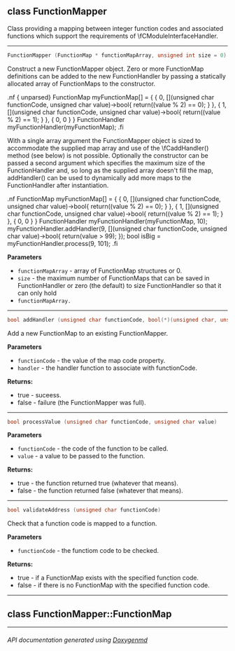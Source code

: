 ## class FunctionMapper

Class providing a mapping between integer function codes and associated functions which support the requirements of \fCModuleInterfaceHandler.  

---

```c++
FunctionMapper (FunctionMap * functionMapArray, unsigned int size = 0)
```
Construct a new FunctionMapper object. Zero or more FunctionMap definitions can be added to the new FunctionHandler by passing a statically allocated array of FunctionMaps to the constructor. 
 
.nf
{ unparsed} 
FunctionMap myFunctionMap[] = {
  { 0, [](unsigned char functionCode, unsigned char value)->bool{ return((value % 2) == 0); } },
  { 1, [](unsigned char functionCode, unsigned char value)->bool{ return((value % 2) == 1); } },
  { 0, 0 }
}
FunctionHandler myFunctionHandler(myFunctionMap);
.fi
 
 With a single array argument the FunctionMapper object is sized to accommodate the supplied map array and use of the \fCaddHandler() method (see below) is not possible. 
 Optionally the constructor can be passed a second argument which specifies the maximum size of the FunctionHandler and, so long as the supplied array doesn't fill the map, addHandler() can be used to dynamically add more maps to the FunctionHandler after instantiation. 
 
.nf
FunctionMap myFunctionMap[] = {
  { 0, [](unsigned char functionCode, unsigned char value)->bool{ return((value % 2) == 0); } },
  { 1, [](unsigned char functionCode, unsigned char value)->bool{ return((value % 2) == 1); } },
  { 0, 0 }
}
FunctionHandler myFunctionHandler(myFunctionMap, 10);
myFunctionHandler.addHandler(9, [](unsigned char functionCode, unsigned char value)->bool{ return(value > 99); });
bool isBig = myFunctionHandler.process(9, 101);
.fi
 
 

**Parameters**
- `functionMapArray` - array of FunctionMap structures or 0. 
- `size` - the maximum number of FunctionMaps that can be saved in FunctionHandler or zero (the default) to size FunctionHandler so that it can only hold
- `functionMapArray.` 

---

```c++
bool addHandler (unsigned char functionCode, bool(*)(unsigned char, unsigned char) handler)
```
Add a new FunctionMap to an existing FunctionMapper. 

**Parameters**
- `functionCode` - the value of the map code property. 
- `handler` - the handler function to associate with functionCode. 

**Returns:**
- true - suceess. 
- false - failure (the FunctionMapper was full). 

---

```c++
bool processValue (unsigned char functionCode, unsigned char value)
```

**Parameters**
- `functionCode` - the code of the function to be called. 
- `value` - a value to be passed to the function. 

**Returns:**
- true - the function returned true (whatever that means). 
- false - the function returned false (whatever that means). 

---

```c++
bool validateAddress (unsigned char functionCode)
```
Check that a function code is mapped to a function. 

**Parameters**
- `functionCode` - the functiom code to be checked. 

**Returns:**
- true - if a FunctionMap exists with the specified function code. 
- false - if there is no FunctionMap with the specified function code. 

---

## class FunctionMapper::FunctionMap



---

###### API documentation generated using [Doxygenmd](https://github.com/d99kris/doxygenmd)

